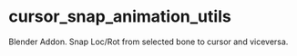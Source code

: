 # cursor_snap_animation_utils
Blender Addon. Snap Loc/Rot from selected bone to cursor and viceversa.
